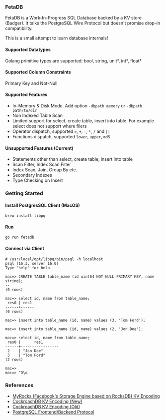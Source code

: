 ### FetaDB
FetaDB is a Work-In-Progress SQL Database backed by a KV store (Badger). It talks the PostgreSQL Wire Protocol but doesn't promise drop-in compatibility.

This is a small attempt to learn database internals!

#### Supported Datatypes
Golang primitive types are supported: bool, string, unit*, int*, float*

#### Supported Column Constraints
Primary Key and Not-Null

#### Supported Features
* In-Memory & Disk Mode. Add option `-dbpath memory` or `-dbpath path/to/dir`
* Non Indexed Table Scan
* Limited support for select, create table, insert into table. For example select does not support where filers
* Operator dispatch, supported `=`, `+`, `-`, `*`, `/` and `||`
* Functions dispatch, supported `lower`, `upper`, `md5`

#### Unsupported Features (Current)
* Statements other than select, create table, insert into table
* Scan Filter, Index Scan Filter
* Index Scan, Join, Group By etc.
* Secondary Indexes
* Type Checking on Insert

### Getting Started
#### Install PostgresSQL Client (MacOS)
```shell
brew install libpq
```

#### Run
```shell
go run fetadb
```

#### Connect via Client
```shell
# /usr/local/opt/libpq/bin/psql -h localhost
psql (16.3, server 16.0)
Type "help" for help.

mac=> CREATE TABLE table_name (id uint64 NOT NULL PRIMARY KEY, name string);
--
(0 rows)

mac=> select id, name from table_name;
 res0 | res1
------+------
(0 rows)

mac=> insert into table_name (id, name) values (3, 'Tom Ford');

mac=> insert into table_name (id, name) values (2, 'Jon Doe');

mac=> select id, name from table_name;
 res0 |      res1
------+-----------------
 2    | "Jon Doe"
 3    | "Tom Ford"
(2 rows)

mac=>
mac=> ^D\q
```

### References
- [MyRocks (Facebook's Storage Engine based on RocksDB) KV Encoding](https://github.com/facebook/mysql-5.6/wiki/MyRocks-record-format)
- [CockroachDB KV Encoding (New)](https://github.com/cockroachdb/cockroach/blob/master/docs/tech-notes/encoding.md)
- [CockroachDB KV Encoding (Old)](https://www.cockroachlabs.com/blog/sql-in-cockroachdb-mapping-table-data-to-key-value-storage/)
- [PostgreSQL Frontend/Backend Protocol](https://www.postgresql.org/docs/current/protocol.html)
